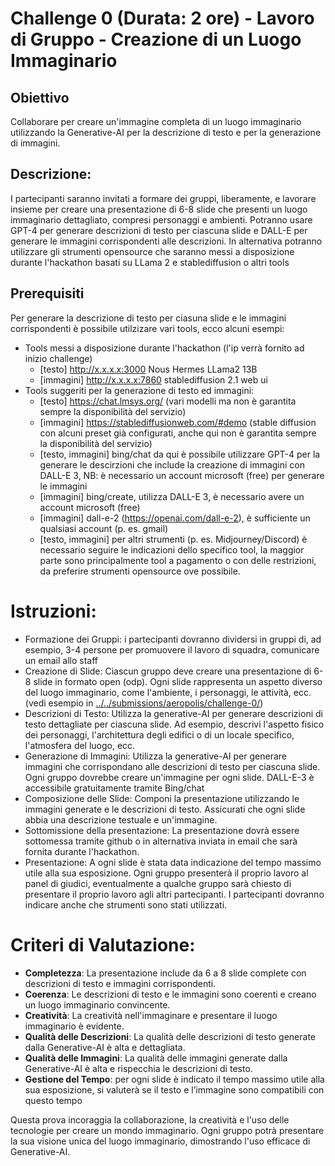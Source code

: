 # Challenge 0 (Durata: 2 ore) - Lavoro di Gruppo - Creazione di un Luogo Immaginario
## Obiettivo
Collaborare per creare un'immagine completa di un luogo immaginario utilizzando la Generative-AI per la descrizione di testo e per la generazione di immagini.
## Descrizione:
I partecipanti saranno invitati a formare dei gruppi, liberamente, e lavorare insieme per creare una presentazione di 6-8 slide che presenti un luogo immaginario dettagliato, compresi personaggi e ambienti.
Potranno usare GPT-4 per generare descrizioni di testo per ciascuna slide e DALL-E per generare le immagini corrispondenti alle descrizioni. In alternativa potranno utilizzare gli strumenti opensource che saranno messi a disposizione durante l'hackathon basati su LLama 2 e stablediffusion o altri tools

## Prerequisiti
Per generare la descrizione di testo per ciasuna slide e le immagini corrispondenti è possibile utilzizare vari tools, ecco alcuni esempi:
* Tools messi a disposizione durante l'hackathon (l'ip verrà fornito ad inizio challenge)
  * [testo] http://x.x.x.x:3000 Nous Hermes LLama2 13B 
  * [immagini] http://x.x.x.x:7860 stablediffusion 2.1 web ui 
* Tools suggeriti per la generazione di testo ed immagini:
  * [testo] https://chat.lmsys.org/ (vari modelli ma non è garantita sempre la disponibilità del servizio)
  * [immagini] https://stablediffusionweb.com/#demo (stable diffusion con alcuni preset già configurati, anche qui non è garantita sempre la disponibilità del servizio)
  * [testo, immagini] bing/chat da qui è possibile utilizzare GPT-4 per la generare le descirzioni che include la creazione di immagini con DALL-E 3, NB: è necessario un account microsoft (free) per generare le immagini
  * [immagini] bing/create, utilizza DALL-E 3, è necessario avere un account microsoft (free)
  * [immagini] dall-e-2 (https://openai.com/dall-e-2), è sufficiente un qualsiasi account (p. es. gmail)
  * [testo, immagini] per altri strumenti (p. es. Midjourney/Discord) è necessario seguire le indicazioni dello specifico tool, la maggior parte sono principalmente tool a pagamento o con delle restrizioni, da preferire strumenti opensource ove possibile.

# Istruzioni:
 * Formazione dei Gruppi: i partecipanti dovranno dividersi in gruppi di, ad esempio, 3-4 persone per promuovere il lavoro di squadra, comunicare un email allo staff
 * Creazione di Slide: Ciascun gruppo deve creare una presentazione di 6-8 slide in formato open (odp). Ogni slide rappresenta un aspetto diverso del luogo immaginario, come l'ambiente, i personaggi, le attività, ecc. (vedi esempio in [../../submissions/aeropolis/challenge-0/](../../submissions/aeropolis/challenge-0/))
 * Descrizioni di Testo: Utilizza la generative-AI per generare descrizioni di testo dettagliate per ciascuna slide. Ad esempio, descrivi l'aspetto fisico dei personaggi, l'architettura degli edifici o di un locale specifico, l'atmosfera del luogo, ecc.
 * Generazione di Immagini: Utilizza la generative-AI per generare immagini che corrispondano alle descrizioni di testo per ciascuna slide. Ogni gruppo dovrebbe creare un'immagine per ogni slide. DALL-E-3 è accessibile gratuitamente tramite Bing/chat
 * Composizione delle Slide: Componi la presentazione utilizzando le immagini generate e le descrizioni di testo. Assicurati che ogni slide abbia una descrizione testuale e un'immagine. 
 * Sottomissione della presentazione: La presentazione dovrà essere sottomessa tramite github o in alternativa inviata in email che sarà fornita durante l'hackathon.
 * Presentazione: A ogni slide è stata data indicazione del tempo massimo utile alla sua esposizione. Ogni gruppo presenterà il proprio lavoro al panel di giudici, eventualmente a qualche gruppo sarà chiesto di presentare il proprio lavoro agli altri partecipanti. I partecipanti dovranno indicare anche che strumenti sono stati utilizzati.

# Criteri di Valutazione:
 * **Completezza**: La presentazione include da 6 a 8 slide complete con descrizioni di testo e immagini corrispondenti.
 * **Coerenza**: Le descrizioni di testo e le immagini sono coerenti e creano un luogo immaginario convincente.
 * **Creatività**: La creatività nell'immaginare e presentare il luogo immaginario è evidente.
 * **Qualità delle Descrizioni**: La qualità delle descrizioni di testo generate dalla Generative-AI è alta e dettagliata.
 * **Qualità delle Immagini**: La qualità delle immagini generate dalla Generative-AI è alta e rispecchia le descrizioni di testo.
 * **Gestione del Tempo**: per ogni slide è indicato il tempo massimo utile alla sua esposizione, si valuterà se il testo e l’immagine sono compatibili con questo tempo


Questa prova incoraggia la collaborazione, la creatività e l'uso delle tecnologie per creare un mondo immaginario. Ogni gruppo potrà presentare la sua visione unica del luogo immaginario, dimostrando l'uso efficace di Generative-AI.
